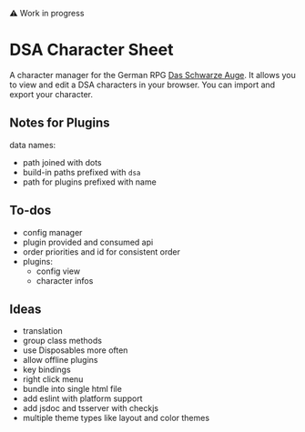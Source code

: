 :warning: Work in progress

# DSA Character Sheet

A character manager for the German RPG [Das Schwarze Auge](https://en.wikipedia.org/wiki/The_Dark_Eye).
It allows you to view and edit a DSA characters in your browser. You can import and export your character.

## Notes for Plugins

data names:
  * path joined with dots
  * build-in paths prefixed with `dsa`
  * path for plugins prefixed with name

## To-dos

* config manager
* plugin provided and consumed api
* order priorities and id for consistent order
* plugins:
  * config view
  * character infos

## Ideas

* translation
* group class methods
* use Disposables more often
* allow offline plugins
* key bindings
* right click menu
* bundle into single html file
* add eslint with platform support
* add jsdoc and tsserver with checkjs
* multiple theme types like layout and color themes
